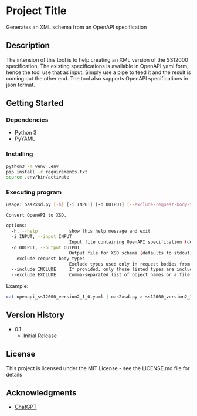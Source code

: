 # Project Title

Generates an XML schema from an OpenAPI specification

## Description

The intension of this tool is to help creating an XML version of the SS12000 specification. The existing specifications is available in OpenAPI yaml form, hence the tool use that as input. Simply use a pipe to feed it and the result is coming out the other end. The tool also supports OpenAPI specifications in json format.

## Getting Started

### Dependencies

* Python 3
* PyYAML

### Installing

```bash
python3 -m venv .env
pip install -r requirements.txt
source .env/bin/activate
```

### Executing program

```bash
usage: oas2xsd.py [-h] [-i INPUT] [-o OUTPUT] [--exclude-request-body-types] [--exclude EXCLUDE]

Convert OpenAPI to XSD.

options:
  -h, --help            show this help message and exit
  -i INPUT, --input INPUT
                        Input file containing OpenAPI specification (defaults to stdin)
  -o OUTPUT, --output OUTPUT
                        Output file for XSD schema (defaults to stdout)
  --exclude-request-body-types
                        Exclude types used only in request bodies from the XSD
  --include INCLUDE     If provided, only those listed types are included in the schema, overriding any request-body-only or exclude logic.
  --exclude EXCLUDE     Comma-separated list of object names or a file containing object names to exclude from the schema
```

Example:

```bash
cat openapi_ss12000_version2_1_0.yaml | oas2xsd.py > ss12000_version2_1.0.xsd
```

## Version History

* 0.1
  * Initial Release

## License

This project is licensed under the MIT License - see the LICENSE.md file for details

## Acknowledgments

* [ChatGPT](https://chatgpt.com)
